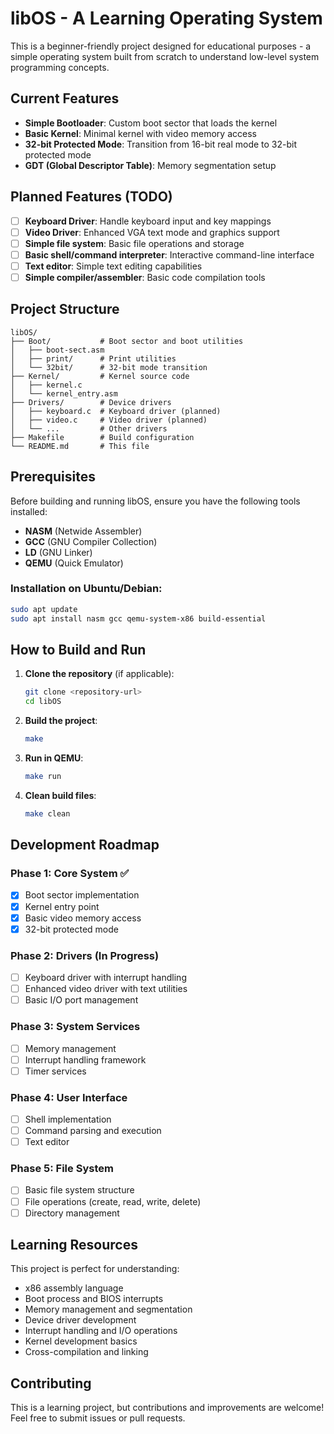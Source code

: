 # libOS - A Learning Operating System

This is a beginner-friendly project designed for educational purposes - a simple operating system built from scratch to understand low-level system programming concepts.

## Current Features

- **Simple Bootloader**: Custom boot sector that loads the kernel
- **Basic Kernel**: Minimal kernel with video memory access
- **32-bit Protected Mode**: Transition from 16-bit real mode to 32-bit protected mode
- **GDT (Global Descriptor Table)**: Memory segmentation setup

## Planned Features (TODO)

- [ ] **Keyboard Driver**: Handle keyboard input and key mappings
- [ ] **Video Driver**: Enhanced VGA text mode and graphics support
- [ ] **Simple file system**: Basic file operations and storage
- [ ] **Basic shell/command interpreter**: Interactive command-line interface
- [ ] **Text editor**: Simple text editing capabilities
- [ ] **Simple compiler/assembler**: Basic code compilation tools

## Project Structure

```
libOS/
├── Boot/           # Boot sector and boot utilities
│   ├── boot-sect.asm
│   ├── print/      # Print utilities
│   └── 32bit/      # 32-bit mode transition
├── Kernel/         # Kernel source code
│   ├── kernel.c
│   └── kernel_entry.asm
├── Drivers/        # Device drivers
│   ├── keyboard.c  # Keyboard driver (planned)
│   ├── video.c     # Video driver (planned)
│   └── ...         # Other drivers
├── Makefile        # Build configuration
└── README.md       # This file
```

## Prerequisites

Before building and running libOS, ensure you have the following tools installed:

- **NASM** (Netwide Assembler)
- **GCC** (GNU Compiler Collection)
- **LD** (GNU Linker)
- **QEMU** (Quick Emulator)

### Installation on Ubuntu/Debian:
```bash
sudo apt update
sudo apt install nasm gcc qemu-system-x86 build-essential
```

## How to Build and Run

1. **Clone the repository** (if applicable):
   ```bash
   git clone <repository-url>
   cd libOS
   ```

2. **Build the project**:
   ```bash
   make
   ```

3. **Run in QEMU**:
   ```bash
   make run
   ```

4. **Clean build files**:
   ```bash
   make clean
   ```

## Development Roadmap

### Phase 1: Core System ✅
- [x] Boot sector implementation
- [x] Kernel entry point
- [x] Basic video memory access
- [x] 32-bit protected mode

### Phase 2: Drivers (In Progress)
- [ ] Keyboard driver with interrupt handling
- [ ] Enhanced video driver with text utilities
- [ ] Basic I/O port management

### Phase 3: System Services
- [ ] Memory management
- [ ] Interrupt handling framework
- [ ] Timer services

### Phase 4: User Interface
- [ ] Shell implementation
- [ ] Command parsing and execution
- [ ] Text editor

### Phase 5: File System
- [ ] Basic file system structure
- [ ] File operations (create, read, write, delete)
- [ ] Directory management

## Learning Resources

This project is perfect for understanding:
- x86 assembly language
- Boot process and BIOS interrupts
- Memory management and segmentation
- Device driver development
- Interrupt handling and I/O operations
- Kernel development basics
- Cross-compilation and linking

## Contributing

This is a learning project, but contributions and improvements are welcome! Feel free to submit issues or pull requests.